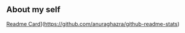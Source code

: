 ## About my self

[Readme Card](https://github-readme-stats.vercel.app/api/pin/?username=ShimejiAnna4191&repo=github-readme-stats)](https://github.com/anuraghazra/github-readme-stats)
